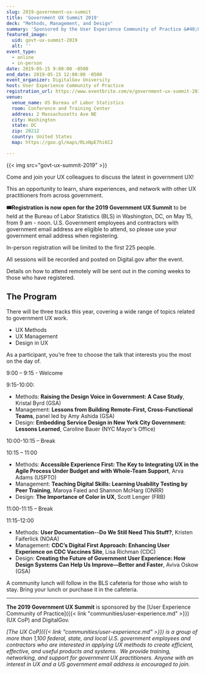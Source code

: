 ```yaml
---
slug: 2019-government-ux-summit
title: 'Government UX Summit 2019'
deck: "Methods, Management, and Design"
summary: 'Sponsored by the User Experience Community of Practice &#40;UX CoP&#41; and DigitalGov, this event is an opportunity to share experiences and lessons learned in UX and network with other UX practitioners from across the government&#46;'
featured_image:
  uid: govt-ux-summit-2019
  alt: ''
event_type:
  - online
  - in-person
date: 2019-05-15 9:00:00 -0500
end_date: 2019-05-15 12:00:00 -0500
event_organizer: DigitalGov University
host: User Experience Community of Practice
registration_url: https://www.eventbrite.com/e/government-ux-summit-2019-registration-56653417898
venue:
  venue_name: US Bureau of Labor Statistics
  room: Conference and Training Center
  address: 2 Massachusetts Ave NE
  city: Washington
  state: DC
  zip: 20212
  country: United States
  map: https://goo.gl/maps/RLnNpE7hi6C2

---
```


{{< img src="govt-ux-summit-2019" >}}

Come and join your UX colleagues to discuss the latest in government UX!

This an opportunity to learn, share experiences, and network with other UX practitioners from across government.

**:tickets:Registration is now open for the 2019 Government UX Summit** to be held at the Bureau of Labor Statistics (BLS) in Washington, DC, on May 15, from 9 am - noon. U.S. Government employees and contractors with government email address are eligible to attend, so please use your government email address when registering.

In-person registration will be limited to the first 225 people.

All sessions will be recorded and posted on Digital.gov after the event.

Details on how to attend remotely will be sent out in the coming weeks to those who have registered.

## The Program

There will be three tracks this year, covering a wide range of topics
related to government UX work.

  - UX Methods
  - UX Management
  - Design in UX
  
As a participant, you’re free to choose the talk that interests you the most on the day of.  

9:00 – 9:15 - Welcome

9:15-10:00:

  - Methods: **Raising the Design Voice in Government: A Case Study**,
    Kristal Byrd (GSA)
  - Management: **Lessons from Building Remote-First, Cross-Functional
    Teams**, panel led by Amy Ashida (GSA)
  - Design: **Embedding Service Design in New York City Government:
    Lessons Learned**, Caroline Bauer (NYC Mayor's Office)

10:00-10:15 – Break

10:15 – 11:00

  - Methods: **Accessible Experience First: The Key to Integrating UX in
    the Agile Process Under Budget and with Whole-Team Support**, Arva
    Adams (USPTO)
  - Management: **Teaching Digital Skills: Learning Usability Testing by
    Peer Training**, Maroya Faied and Shannon McHarg (ONRR)
  - Design: **The Importance of Color in UX**, Scott Lenger (FRB)

11:00-11:15 – Break

11:15-12:00

  - Methods: **User Documentation--Do We Still Need This Stuff?**,
    Kristen Faiferlick (NOAA)
  - Management: **CDC’s Digital First Approach: Enhancing User
    Experience on CDC Vaccines Site**, Lisa Richman (CDC)
  - Design: **Creating the Future of Government User Experience: How
    Design Systems Can Help Us Improve—Better and Faster**, Aviva Oskow
    (GSA)

A community lunch will follow in the BLS cafeteria for those who wish to stay. Bring your lunch or purchase it in the cafeteria.

---

**The 2019 Government UX Summit** is sponsored by the [User Experience Community of Practice]({{< link "communities/user-experience.md" >}}) (UX CoP) and DigitalGov.

_[The UX CoP]({{< link "communities/user-experience.md" >}}) is a group of more than 1,100 federal, state, and local U.S. government employees and contractors who are interested in applying UX methods to create efficient, effective, and useful products and systems.  We provide training, networking, and support for government UX practitioners. Anyone with an interest in UX and a US government email address is encouraged to join._
